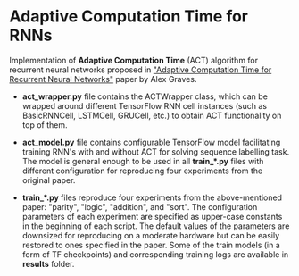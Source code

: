Adaptive Computation Time for RNNs
==================================

Implementation of **Adaptive Computation Time** (ACT) algorithm for recurrent neural networks proposed in ["Adaptive Computation Time for Recurrent Neural Networks"](https://arxiv.org/abs/1603.08983) paper by Alex Graves.

* **act_wrapper.py** file contains the ACTWrapper class, which can be wrapped around different TensorFlow RNN cell instances (such as BasicRNNCell, LSTMCell, GRUCell, etc.) to obtain ACT functionality on top of them.

* **act_model.py** file contains configurable TensorFlow model facilitating training RNN's with and without ACT for solving sequence labelling task. The model is general enough to be used in all **train_\*.py** files with different configuration for reproducing four experiments from the original paper.

* **train_\*.py** files reproduce four experiments from the above-mentioned paper: "parity", "logic", "addition", and "sort". The configuration parameters of each experiment are specified as upper-case constants in the beginning of each script. The default values of the parameters are downsized for reproducing on a moderate hardware but can be easily restored to ones specified in the paper. Some of the train models (in a form of TF checkpoints) and corresponding training logs are available in **results** folder.
